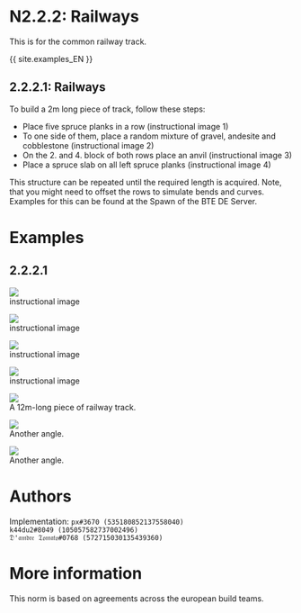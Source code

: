 # N2.2.2: Railways

This is for the common railway track.

{{ site.examples_EN }}

## 2.2.2.1: Railways

To build a 2m long piece of track, follow these steps:
* Place five spruce planks in a row (instructional image 1)
* To one side of them, place a random mixture of gravel, andesite and cobblestone (instructional image 2)
* On the 2. and 4. block of both rows place an anvil (instructional image 3)
* Place a spruce slab on all left spruce planks (instructional image 4)

This structure can be repeated until the required length is acquired. Note, that you might need to offset the rows to simulate bends and curves. Examples for this can be found at the Spawn of the BTE DE Server.

# Examples

## 2.2.2.1

![](https://cdn.discordapp.com/attachments/707321226405871647/707323373507837962/2020-05-06_20.13.53.png)  
instructional image

![](https://cdn.discordapp.com/attachments/707321226405871647/707323374430453800/2020-05-06_20.15.43.png)  
instructional image

![](https://cdn.discordapp.com/attachments/707321226405871647/707323375621767239/2020-05-06_20.16.43.png)  
instructional image

![](https://cdn.discordapp.com/attachments/707321226405871647/707323376515022868/2020-05-06_20.17.42.png)  
instructional image

![](https://cdn.discordapp.com/attachments/707321226405871647/707321276276146256/2020-05-06_20.10.16.png)  
A 12m-long piece of railway track.

![](https://cdn.discordapp.com/attachments/707321226405871647/707321276792045598/2020-05-06_20.10.34.png)  
Another angle.

![](https://cdn.discordapp.com/attachments/707321226405871647/707321277559603260/2020-05-06_20.10.39.png)  
Another angle.

# Authors

Implementation: `px#3670 (535180852137558040)`    
`k44du2#8049 (105057582737002496)`    
`𝔇'𝔞𝔪𝔡𝔯𝔢 𝔗𝔬𝔪𝔞𝔱𝔬#0768 (572715030135439360)`

# More information

This norm is based on agreements across the european build teams.
